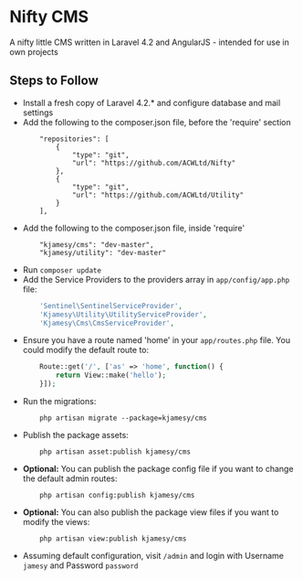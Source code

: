 # Nifty CMS

A nifty little CMS written in Laravel 4.2 and AngularJS - intended for use in own projects


## Steps to Follow
  - Install a fresh copy of Laravel 4.2.* and configure database and mail settings
  - Add the following to the composer.json file, before the 'require' section
  	```shell
	    "repositories": [   
	    	{
	            "type": "git",
	            "url": "https://github.com/ACWLtd/Nifty"
	        },
	        {
	            "type": "git",
	            "url": "https://github.com/ACWLtd/Utility"
	        }        
	    ],	
    ```  
  - Add the following to the composer.json file, inside 'require'
  	```shell
		"kjamesy/cms": "dev-master",
		"kjamesy/utility": "dev-master" 
	```   
  - Run ``` composer update ```
  - Add the Service Providers to the providers array in ```app/config/app.php``` file:
	```php
		'Sentinel\SentinelServiceProvider',
		'Kjamesy\Utility\UtilityServiceProvider',
		'Kjamesy\Cms\CmsServiceProvider',
	```    
  - Ensure you have a route named 'home' in your ```app/routes.php``` file. You could modify the default route to:
	```php  
  		Route::get('/', ['as' => 'home', function() {
			return View::make('hello');
		}]);
	``` 
  - Run the migrations: 
	```shell
		php artisan migrate --package=kjamesy/cms
	```
  - Publish the package assets: 
	```shell
		php artisan asset:publish kjamesy/cms
	```
  - __Optional:__ You can publish the package config file if you want to change the default admin routes:
	```shell
		php artisan config:publish kjamesy/cms
	```   
  - __Optional:__ You can also publish the package view files if you want to modify the views:
	```shell
		php artisan view:publish kjamesy/cms
	```  
  - Assuming default configuration, visit  ```/admin``` and login with Username ```jamesy``` and Password ```password```